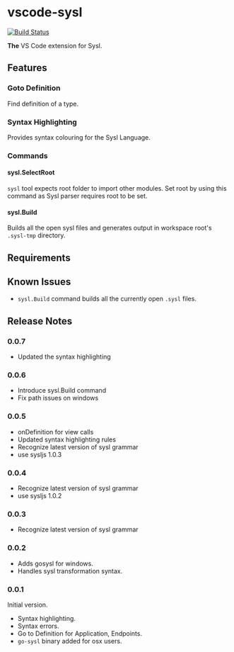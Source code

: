 # vscode-sysl

[![Build Status](https://travis-ci.org/anz-bank/vscode-sysl.svg?branch=master)](https://travis-ci.org/anz-bank/vscode-sysl)

**The** VS Code extension for Sysl.

## Features

### Goto Definition

Find definition of a type.

### Syntax Highlighting

Provides syntax colouring for the Sysl Language.

### Commands

#### sysl.SelectRoot

`sysl` tool expects root folder to import other modules. Set root by using this command as Sysl parser requires root to be set.

#### sysl.Build

Builds all the open sysl files and generates output in workspace root's `.sysl-tmp` directory.

## Requirements

## Known Issues
- `sysl.Build` command builds all the currently open `.sysl` files.

## Release Notes

### 0.0.7
- Updated the syntax highlighting

### 0.0.6
- Introduce sysl.Build command
- Fix path issues on windows

### 0.0.5
- onDefinition for view calls
- Updated syntax highlighting rules
- Recognize latest version of sysl grammar
- use sysljs 1.0.3

### 0.0.4
- Recognize latest version of sysl grammar
- use sysljs 1.0.2

### 0.0.3
- Recognize latest version of sysl grammar

### 0.0.2
- Adds gosysl for windows.
- Handles sysl transformation syntax.

### 0.0.1

Initial version.
- Syntax highlighting.
- Syntax errors.
- Go to Definition for Application, Endpoints.
- `go-sysl` binary added for osx users.
